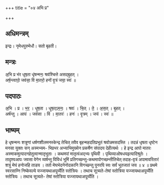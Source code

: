 +++
title = "०४ अभि प्र"

+++
## अधिमन्त्रम्
इन्द्रः। नृमेधपुरुमेधौ। सतो बृहती।

## मन्त्रः
अ॒भि प्र भ॑र धृष॒ता धृ॑षन्मनः॒ श्रव॑श्चित्ते असद्बृ॒हत् ।  
अर्ष॒न्त्वापो॒ जव॑सा॒ वि मा॒तरो॒ हनो॑ वृ॒त्रं जया॒ स्वः॑ ॥

## पदपाठः
अ॒भि । प्र । भ॒र॒ । धृ॒ष॒ता । धृ॒ष॒त्ऽम॒नः॒ । श्रवः॑ । चि॒त् । ते॒ । अ॒स॒त् । बृ॒हत् ।  
अर्ष॑न्तु । आपः॑ । जव॑सा । वि । मा॒तरः॑ । हनः॑ । वृ॒त्रम् । जय॑ । स्वः॑ ॥

## भाष्यम्
हे धृषन्मनः शत्रूणां धर्षणशीलमनस्केन्द्र तेचित् तवैव बृहन्महदतिप्रभूतं श्रवोन्नमसदस्ति । तदन्नं धृषता धृष्टेन मनसा युक्तः सन् अस्मभ्यम- भिप्रभर अभ्याभिमुख्येन प्रकर्षेण संपादय देहीत्यर्थः । हे इन्द्र आपो मातरः अस्माकमुत्पादनहेतुत्वान्मातृभूताः । कथमपां मातृत्वंअद्भ्यः पृथिवी । पृथिव्याओषधयइत्यादिश्रुतेः । तादृश्यआपः जवसा वेगेन व्यर्षन्तु विविधं भूमिं प्रतिगच्छन्तु-कथमापोगच्छन्तीतिचेत् तदाह-वृत्रं अपामावरितारं शत्रुं मेघं हनोजहि ताडय । ततो मेघभेदनेनोदकानि विगच्छन्तु पुनरपि स्वः सर्वं भूतजातं जय ॥ ४ ॥ प्रथमे स्वरसाम्नि निष्केवल्ये यज्जायथाअपूर्व्येति स्तोत्रियः । तथाच सूत्र्यते-तेषां स्तोत्रिया यज्जायथाअपूर्व्येति स्तोत्रियः । तथाच सूत्र्यते- तेषां स्तोत्रिया यज्जायथाअपूर्व्येति ।